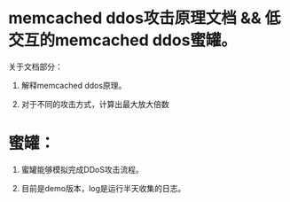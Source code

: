 # memcached ddos攻击原理文档 && 低交互的memcached ddos蜜罐。

关于文档部分：

1. 解释memcached ddos原理。

2. 对于不同的攻击方式，计算出最大放大倍数

# 蜜罐：

1. 蜜罐能够模拟完成DDoS攻击流程。

2. 目前是demo版本，log是运行半天收集的日志。
